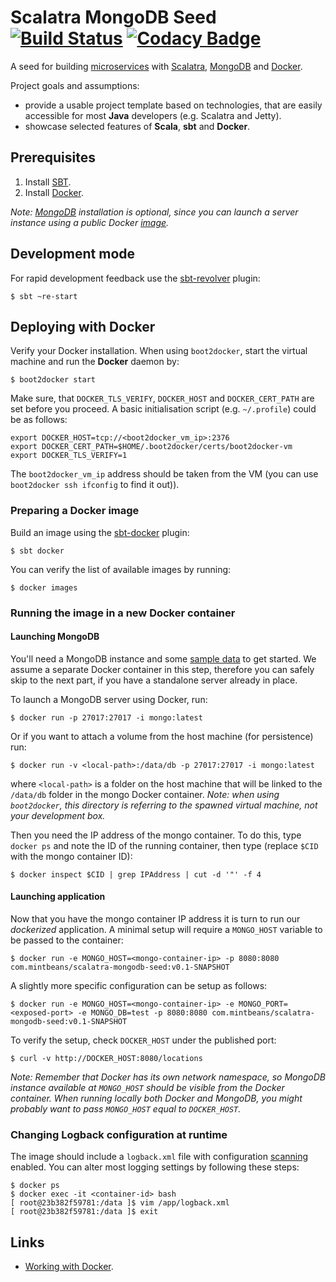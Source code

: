 # Scalatra MongoDB Seed [![Build Status](https://travis-ci.org/sbilinski/scalatra-mongodb-seed.svg?branch=master)](https://travis-ci.org/sbilinski/scalatra-mongodb-seed) [![Codacy Badge](https://www.codacy.com/project/badge/cd005fb9e3ad402eb5b567da4687a356)](https://www.codacy.com/app/sbilinski/scalatra-mongodb-seed)

A seed for building [microservices](http://martinfowler.com/articles/microservices.html) with [Scalatra](http://www.scalatra.org/),
 [MongoDB](http://www.mongodb.org/) and [Docker](https://www.docker.com/).

Project goals and assumptions:

   * provide a usable project template based on technologies, that are easily accessible for most **Java** developers (e.g. Scalatra and Jetty).
   * showcase selected features of **Scala**, **sbt** and **Docker**.

## Prerequisites

1. Install [SBT](http://www.scala-sbt.org/release/tutorial/Setup.html).
2. Install [Docker](https://docs.docker.com/installation/).

*Note: [MongoDB](http://docs.mongodb.org/manual/installation/) installation is optional, since you can launch a server instance using a
public Docker [image](https://registry.hub.docker.com/_/mongo/).*

## Development mode

For rapid development feedback use the [sbt-revolver](https://github.com/spray/sbt-revolver) plugin:

    $ sbt ~re-start

## Deploying with Docker

Verify your Docker installation. When using `boot2docker`, start the virtual machine and run the **Docker** daemon by:

    $ boot2docker start

Make sure, that `DOCKER_TLS_VERIFY`, `DOCKER_HOST` and `DOCKER_CERT_PATH` are set before you proceed. A basic initialisation
script (e.g. `~/.profile`) could be as follows:

    export DOCKER_HOST=tcp://<boot2docker_vm_ip>:2376
    export DOCKER_CERT_PATH=$HOME/.boot2docker/certs/boot2docker-vm
    export DOCKER_TLS_VERIFY=1

The `boot2docker_vm_ip` address should be taken from the VM (you can use `boot2docker ssh ifconfig` to find it out)).

### Preparing a Docker image

Build an image using the [sbt-docker](https://github.com/marcuslonnberg/sbt-docker) plugin:

    $ sbt docker

You can verify the list of available images by running:

    $ docker images

### Running the image in a new Docker container

#### Launching MongoDB

You'll need a MongoDB instance and some [sample data](data/) to get started. We assume a separate Docker container
in this step, therefore you can safely skip to the next part, if you have a standalone server already in place.

To launch a MongoDB server using Docker, run:

    $ docker run -p 27017:27017 -i mongo:latest

Or if you want to attach a volume from the host machine (for persistence) run:

    $ docker run -v <local-path>:/data/db -p 27017:27017 -i mongo:latest

where `<local-path>` is a folder on the host machine that will be linked to the `/data/db` folder in the mongo Docker
container. *Note: when using `boot2docker`, this directory is referring to the spawned virtual machine, not your
development box.*

Then you need the IP address of the mongo container. To do this, type `docker ps` and note the ID of the running container, then type (replace `$CID` with the mongo container ID):

    $ docker inspect $CID | grep IPAddress | cut -d '"' -f 4 

#### Launching application

Now that you have the mongo container IP address it is turn to run our *dockerized* application. A minimal setup will require a `MONGO_HOST` variable to be passed to the container:

    $ docker run -e MONGO_HOST=<mongo-container-ip> -p 8080:8080 com.mintbeans/scalatra-mongodb-seed:v0.1-SNAPSHOT

A slightly more specific configuration can be setup as follows:

    $ docker run -e MONGO_HOST=<mongo-container-ip> -e MONGO_PORT=<exposed-port> -e MONGO_DB=test -p 8080:8080 com.mintbeans/scalatra-mongodb-seed:v0.1-SNAPSHOT

To verify the setup, check `DOCKER_HOST` under the published port:

    $ curl -v http://DOCKER_HOST:8080/locations

*Note: Remember that Docker has its own network namespace, so MongoDB instance available at `MONGO_HOST` should be visible from the Docker container. When running locally both Docker and MongoDB, you might probably want to pass `MONGO_HOST` equal to `DOCKER_HOST`.*

### Changing Logback configuration at runtime

The image should include a `logback.xml` file with configuration [scanning](http://logback.qos.ch/manual/configuration.html#autoScan) enabled. You can alter most logging settings by following these steps:

    $ docker ps
    $ docker exec -it <container-id> bash
    [ root@23b382f59781:/data ]$ vim /app/logback.xml
    [ root@23b382f59781:/data ]$ exit

## Links

* [Working with Docker](http://docs.docker.com/introduction/working-with-docker/).
